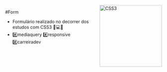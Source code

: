 <div>
  <img align="right" src="https://user-images.githubusercontent.com/94927107/203792051-e6658a4e-8365-4283-b3a5-77ad1aaf7bb8.png" alt="CSS3" width="200px">
</div>

#Form

- Formulário realizado no decorrer dos estudos com CSS3 📝💻🚀
- #️⃣mediaquery #️⃣responsive #️⃣carreiradev 

